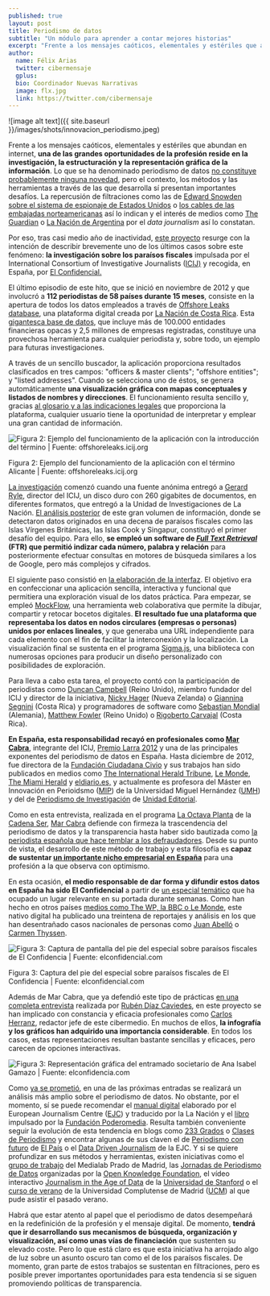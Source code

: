 ```yaml
---
published: true
layout: post
title: Periodismo de datos
subtitle: "Un módulo para aprender a contar mejores historias"
excerpt: "Frente a los mensajes caóticos, elementales y estériles que abundan en internet, una de las grandes oportunidades de la profesión reside en la investigación, la estructuración y la representación gráfica de la información."
author:
  name: Félix Arias
  twitter: cibermensaje
  gplus:  
  bio: Coordinador Nuevas Narrativas
  image: flx.jpg
  link: https://twitter.com/cibermensaje
---
```

![image alt text]({{ site.baseurl }}/images/shots/innovacion_periodismo.jpeg)

Frente a los mensajes caóticos, elementales y estériles que abundan en internet, **una de las grandes oportunidades de la profesión reside en la investigación, la estructuración y la representación gráfica de la información**. Lo que se ha denominado periodismo de datos [no constituye probablemente ninguna novedad](http://www.apmadrid.es/noticias/generales/re-medios-pablo-mancini-tenemos-que-preguntarnos-que-papel-ocupan-los-medios-tradicionales-y-el-periodismo-en-este-nuevo-ecosistema-de-la-informacion?Itemid=209 "Entrevista a Pablo Mancini en la Asociación de la Prensa de Madrid en la que califica esta tendencia como una moda o una ficción"), pero el contexto, los métodos y las herramientas a través de las que desarrolla sí presentan importantes desafíos. La repercusión de filtraciones como las de [Edward Snowden sobre el sistema de espionaje de Estados Unidos](http://takingnote.blogs.nytimes.com/2013/06/24/edward-snowdens-mad-dash/?_r=0 "Editorial del New York Times sobre este caso") o  [los cables de las embajadas norteamericanas](http://internacional.elpais.com/tag/c/91871e200f2c2bf8987c3cdbd09d178a "Especial de El País sobre esta filtración") así lo indican y el interés de medios como [The Guardian](http://www.guardian.co.uk/datahttp:// "Sección dedicada al periodismo de datos en este medio") o [La Nación de Argentina](http://www.lanacion.com.ar/data "Sección dedicada al periodismo de datos en este medio") por el _data journalism_ así lo constatan.

Por eso, tras casi medio año de inactividad, [este proyecto](http://cibermensaje.com/el-proyecto/ "Página con la explicación de la naturaleza de Cibermensaje") resurge con la intención de describir brevemente uno de los últimos casos sobre este fenómeno: **la investigación sobre los paraísos fiscales** impulsada por el International Consortium of Investigative Journalists ([ICIJ)](http://www.icij.org/ "Página de inicio de la web de esta entidad") y recogida, en España, por [El Confidencial.<span id="more-996"></span>](http://www.elconfidencial.com/ "Página de inicio de este cibermedio")

El último episodio de este hito, que se inició  en noviembre de 2012 y que involucró a **112 periodistas de 58 países durante 15 meses**, consiste en la apertura de todos los datos empleados a través de [Offshore Leaks database](http://offshoreleaks.icij.org/ "Página de inicio de esta base de datos digital"), una plataforma digital creada por [La Nación de Costa Rica](http://www.nacion.com/ "Página de inicio de la versión digital de este medio"). Esta [gigantesca base de datos](http://www.nacion.com/data/Revelan-identidad-empresas-paraisos-fiscales_0_1348265192.html "Texto publicado en este cibermedio donde explican sus detalles"), que incluye más de 100.000 entidades financieras opacas y 2,5 millones de empresas registradas, constituye una provechosa herramienta para cualquier periodista y, sobre todo, un ejemplo para futuras investigaciones.

A través de un sencillo buscador, la aplicación proporciona resultados clasificados en tres campos: "officers & master clients"; "offshore entities"; y "listed addresses". Cuando se selecciona uno de éstos, se genera automáticamente **una visualización gráfica con mapas conceptuales y listados de nombres y direcciones**. El funcionamiento resulta sencillo y, gracias [al glosario y a las indicaciones legales](http://offshoreleaks.icij.org/about/caveats "Página dedicada a la explicación de estas cuestiones de la base de datos") que proporciona la plataforma, cualquier usuario tiene la oportunidad de interpretar y emplear una gran cantidad de información.


![Figura 2: Ejemplo del funcionamiento de la aplicación con la introducción del término | Fuente: offshoreleaks.icij.org](http://cibermensaje.com/wp-content/uploads/2013/06/Figura-22.jpg)

Figura 2: Ejemplo del funcionamiento de la aplicación con el término Alicante | Fuente: offshoreleaks.icij.org

[La investigación](http://www.icij.org/offshore/how-icijs-project-team-analyzed-offshore-files "Artículo de la ICIJ en la que se apuntan las claves de la investigación") comenzó cuando una fuente anónima entregó a [Gerard Ryle](http://www.icij.org/journalists/gerard-ryle), director del ICIJ, un disco duro con 260 gigabites de documentos, en diferentes formatos, que entregó a la Unidad de Investigaciones de La Nación. [El análisis posterior](http://www.icij.org/blog/2013/06/how-we-built-offshore-leaks-database "Artículo de la ICIJ en la que desarrolla este proceso") de este gran volumen de información, donde se detectaron datos originados en una decena de paraísos fiscales como las Islas Vírgenes Británicas, las Islas Cook y Singapur, constituyó el primer desafío del equipo. Para ello, **se empleó un software de [_Full Text Retrieval_](http://en.wikipedia.org/wiki/Full_text_search "Artículo de Wikipedia que explica este concepto") (FTR) que permitió indizar cada número, palabra y relación** para posteriormente efectuar consultas en motores de búsqueda similares a los de Google, pero más complejos y cifrados.

El siguiente paso consistió en [la elaboración de la interfaz](http://www.elconfidencial.com/especiales/paraisos-fiscales/2013/06/15/periodismo-de-datos-gargantas-profundas-y-tecnologia-compartida-123091/ "Artículo de El Confidencial en el que se detalla este proceso"). El objetivo era en confeccionar una aplicación sencilla, interactiva y funcional que permitiera una exploración visual de los datos práctica. Para empezar, se empleó [MockFlow](http://www.mockflow.com/ "Página de inicio de esta herramienta"), una herramienta web colaborativa que permite la dibujar, compartir y retocar bocetos digitales. **El resultado fue una plataforma que representaba los datos en nodos circulares (empresas o personas) unidos por enlaces lineales**, y que generaba una URL independiente para cada elemento con el fin de facilitar la interconexión y la localización. La visualización final se sustenta en el programa [Sigma.js](http://sigmajs.org/http:// "Página de inicio de esta herramienta"), una biblioteca con numerosas opciones para producir un diseño personalizado con posibilidades de exploración.

Para lleva a cabo esta tarea, el proyecto contó con la participación de periodistas como [Duncan Campbell](http://www.icij.org/journalists/duncan-campbell "Perfil de este periodista en la web del ICIJ") (Reino Unido), miembro fundador del ICIJ y director de la iniciativa, [Nicky Hager](http://www.icij.org/journalists/nicky-hager "Perfil de este periodista en la web del ICIJ") (Nueva Zelanda) o [Giannina Segnini](http://www.icij.org/journalists/giannina-segnini "Perfil de este periodista en la web del ICIJ") (Costa Rica) y programadores de software como [Sebastian Mondial](http://www.icij.org/journalists/sebastian-mondial "Perfil de este programador en la web del ICIJ") (Alemania), [Matthew Fowler](http://www.linkedin.com/profile/view?id=248661516&amp;authType=NAME_SEARCH&amp;authToken=UIEF&amp;locale=en_US&amp;srchid=a0979b57-ce53-4aa7-913d-3a1456121032-0&amp;srchindex=1&amp;srchtotal=214&amp;goback=.fps_PBCK_*1_Matthew_Fowler_*1_*1_*1_*1_*2_*1_Y_*1_*1_*1_false_1_R_*1_*51_*1_*51_true_*2_*2_*2_*2_*2_*2_*2_*2_*2_*2_*2_*2_*2_*2_*2_*2_*2_*2_*2_*2_*2&amp;pvs=ps&amp;trk=pp_profile_name_link "Perfil de este programador en Linkedin") (Reino Unido) o [Rigoberto Carvajal](http://www.colpin.ipys.org/participante/rigoberto-carvajal "Perfil de este programador en la web de la Conferencia Latinoamericana de Periodismo de Investigación ") (Costa Rica).

**En España, esta responsabilidad recayó en profesionales como [Mar Cabra](http://www.linkedin.com/pub/mar-cabra/21/bb8/8b9)**, integrante del ICIJ, [Premio Larra 2012](http://www.apmadrid.es/noticias-destacados/1-con-foto/fallados-los-premios-de-periodismo-apm-2012) y una de las principales exponentes del periodismo de datos en España. Hasta diciembre de 2012, fue directora de la [Fundación Ciudadana Civio](http://www.civio.es/ "Página de inicio de esta iniciativa") y sus trabajos han sido publicados en medios como [The International Herald Tribune](http://global.nytimes.com/ "Página de inicio de la versión digital de este medio"), [Le Monde](http://www.lemonde.fr/ "Página de inicio de la versión digital de este medio"), [The Miami Herald](http://www.miamiherald.com/ "Página de inicio de la versión digital de este medio") y [eldiario.es,](http://www.eldiario.es/autores/mar_cabra/) y actualmente es profesora del Máster en Innovación en Perioidsmo ([MIP](http://mip.umh.es/ "Página de inicio de esta iniciativa")) de la Universidad Miguel Hernández ([UMH](http://www.umh.es/ "Página oficial de esta entidad")) y del de [Periodismo de Investigación](http://www.escuelaunidadeditorial.es/programas/master/master-en-periodismo-de-investigacion-datos-y-visualizacion/profesores/mar-cabra) de [Unidad Editorial](http://www.unidadeditorial.com/ "Página de inicio de esta empresa").

Como en esta entrevista, realizada en el programa [La Octava Planta](http://www.cadenaser.com/la-octava-planta/ "Sección dedicada a este espacio en la versión digital de esta radio") de la [Cadena Ser](http://www.cadenaser.com/ "Página de inicio de la versión digital de este medio"), [Mar Cabra](https://twitter.com/cabralens "Perfil de esta periodista en Twitter") defiende con firmeza la trascendencia del periodismo de datos y la transparencia hasta haber sido bautizada como [la periodista española que hace temblar a los defraudadores](http://noticias.lainformacion.com/espana/mar-cabra-la-periodista-espanola-que-hace-temblar-a-los-defraudadores_HjONbkOB8Fa6mz1ucnjkl3/ "Artículo en lainformacion.com sobre esta cuestión"). Desde su punto de vista, el desarrollo de este método de trabajo y esta filosofía es **capaz de sustentar [un importante nicho empresarial en España](http://www.mirada21.es/detalle.php?idn=7865 "Entrevista a Mar Cabra sobre esta cuestión")** para una profesión a la que observa con optimismo.

En esta ocasión, **el medio responsable de dar forma y difundir estos datos en España ha sido El Confidencial** a partir de [un especial temático](http://www.elconfidencial.com/especiales/paraisos-fiscales/ "Sección específica de este cibermedio sobre esta cuestión") que ha ocupado un lugar relevante en su portada durante semanas. Como han hecho en otros países [medios como The WP, la BBC o Le Monde](http://www.elconfidencial.com/especiales/paraisos-fiscales/2013/04/04/asi-se-investigo-la-mayor-filtracion-sobre-paraisos-fiscales-junto-a-the-washington-post-bbc-118150/ "Información en El Confidencia sobre los detalles de este procedimiento"), este nativo digital ha publicado una treintena de reportajes y análisis en los que han desentrañado casos nacionales de personas como [Juan Abelló](http://www.elconfidencial.com/especiales/paraisos-fiscales/2013/04/11/juan-abello-un-buen-cazador-al-que-le-fallo-la-punteria-en-las-monterias-de-postin-118584/ "Reportaje de elconfidencial.com sobre las cuentas de este financiero") o [Carmen Thyssen](http://www.elconfidencial.com/cultura/2013/04/05/pelotazo-lsquomade-inrsquo-tita-118220/ "Reportaje de elconfidencial.com sobre las cuentas de esta coleccionista").

![Figura 3: Captura de pantalla del pie del especial sobre paraísos fiscales de El Confidencia | Fuente: elconfidencial.com](http://cibermensaje.com/wp-content/uploads/2013/06/Captura-de-pantalla-2013-06-23-a-las-21.34.401.jpg)

Figura 3: Captura del pie del especial sobre paraísos fiscales de El Confidencia | Fuente: elconfidencial.com


Además de Mar Cabra, que ya defendió este tipo de prácticas [en una completa entrevista](http://www.elconfidencial.com/espana/la-vida-de-prisa/2013/02/02/no-vale-solo-denunciar-para-cambiar-las-cosas-hay-que-actuar-y-pedir-explicaciones-114077 "Artículo publicado en elconfidencial.com") realizada por [Rubén Díaz Caviedes](http://www.rubendiazcaviedes.com/ "Página personal de este periodista"), en este proyecto se han implicado con constancia y eficacia profesionales como [Carlos Herranz](http://www.linkedin.com/pub/carlos-hernanz/7/811/5a7 "Perfil de esta periodista en Twitter"), redactor jefe de este cibermedio. En muchos de ellos, **la infografía y los gráficos han adquirido una importancia considerable**. En todos los casos, estas representaciones resultan bastante sencillas y eficaces, pero carecen de opciones interactivas.

![Figura 3: Representación gráfica del entramado societario de Ana Isabel Gamazo | Fuente: elconfidencia.com](http://cibermensaje.com/wp-content/uploads/2013/06/2013041150entr_okok.jpg)

Como [ya se prometió](http://cibermensaje.com/2013/01/15/entre-usuarios-tablas-y-redes-el-rompecabezas-de-la-audiencia-en-los-cibermedios/ "Entrada de este blog titulada &quot;Entre usuarios, tablas y redes: el rompecabezas de la audiencia en los cibermedios&quot;"), en una de las próximas entradas se realizará un análisis más amplio sobre el periodismo de datos. No obstante, por el momento, sí se puede recomendar el [manual digital](http://interactivos.lanacion.com.ar/manual-data/) elaborado por el European Journalism Centre ([EJC](http://ejc.net/ "Web oficial de esta entidad")) y traducido por la La Nación y el [libro](http://manual.periodismodedatos.org/) impulsado por la [Fundación Poderomedia](http://poderomedia.org "Web oficial de esta entidad"). Resulta también conveniente seguir la evolución de esta tendencia en blogs como [233 Grados](http://233grados.lainformacion.com/blog/periodismo-de-datos/ "Etiqueta de periodismo de datos de este blog") o [Clases de Periodismo](http://www.clasesdeperiodismo.com/tag/periodismo-de-datos/ "Etiqueta de periodismo de datos de este blog")  y encontrar algunas de sus claven el de [Periodismo con futuro](http://blogs.elpais.com/periodismo-con-futuro/periodismo-de-datos/ "Etiqueta de periodismo de datos de este blog") de [El País](http://elpais.com/ "Página de inicio de la versión digital de este medio") o el [Data Driven Journalism](http://datadrivenjournalism.net/ "Web inicial de este blog") de la EJC. Y si se quiere profundizar en sus métodos y herramientas, existen iniciativas como el [grupo de trabajo](http://medialab-prado.es/article/periodismo_de_datos_-_grupo_de_trabajo "Sección de esta iniciativa") del Medialab Prado de Madrid, las [Jornadas de Periodismo de Datos](http://periodismodatos.okfn.es/ "Página de inicio de esta iniciativa") organizadas por la [Open Knowledge Foundation](http://okfh.org "Web oficial de esta entidad"), el vídeo interactivo [Journalism in the Age of Data](http://datajournalism.stanford.edu/ "Web de esta aplicación") de la [Universidad de Stanford](http://www.stanford.edu/ "Web oficial de esta entidad") o el [curso de verano](http://pendientedemigracion.ucm.es/info/cv/descargas/cursos/74106.pdf "[pdf] Programa de esta iniciativa educativa") de la Universidad Complutense de Madrid ([UCM](http://www.ucm.es/ "Web oficial de esta entidad")) al que pude asistir el pasado verano.

Habrá que estar atento al papel que el periodismo de datos desempeñará en la redefinición de la profesión y el mensaje digital. De momento, **tendrá que ir desarrollando sus mecanismos de búsqueda, organización y visualización, así como unas vías de financiación** que sustenten su elevado coste. Pero lo que está claro es que esta iniciativa ha arrojado algo de luz sobre un asunto oscuro tan como el de los paraísos fiscales. De momento, gran parte de estos trabajos se sustentan en filtraciones, pero es posible prever importantes oportunidades para esta tendencia si se siguen promoviendo políticas de transparencia.
